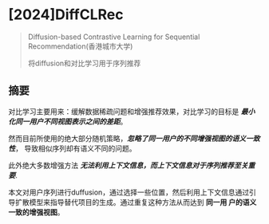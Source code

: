 # [2024]DiffCLRec

> Diffusion-based Contrastive Learning for Sequential Recommendation(香港城市大学)
> 
> 将diffusion和对比学习用于序列推荐


## 摘要

对比学习主要用来：缓解数据稀疏问题和增强推荐效果，对比学习的目标是 ***最小化同一用户不同视图表示之间的差距***。

然而目前所使用的绝大部分随机策略，***忽略了同一用户的不同增强视图的语义一致性***， 导致相似序列却有语义不同的问题。

此外绝大多数增强方法 ***无法利用上下文信息，而上下文信息对于序列推荐至关重要***.

本文对用户序列进行duffusion，通过选择一些位置，然后利用上下文信息通过引导扩散模型来指导替代项目的生成。通过重复这种方法从而达到 **同一用 户的语义一致的增强视图**。



